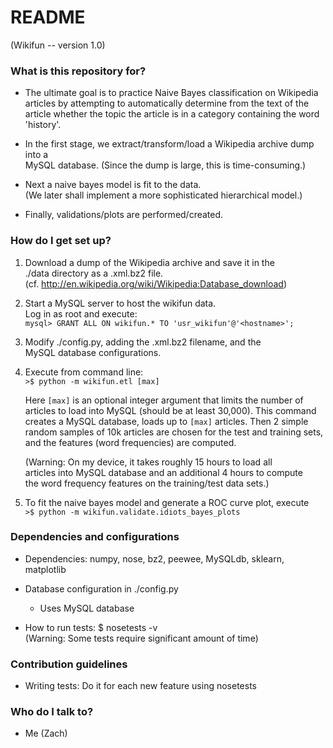# README #
(Wikifun -- version 1.0)

### What is this repository for? ###

* The ultimate goal is to practice Naive Bayes classification on Wikipedia   
  articles by attempting to automatically determine from the text of the   
  article whether the topic the article is in a category containing the word   
  'history'.  
  
  
* In the first stage, we extract/transform/load a Wikipedia archive dump into
  a  
  MySQL database.  (Since the dump is large, this is time-consuming.)  
      
  
* Next a naive bayes model is fit to the data.  
  (We later shall implement a more sophisticated hierarchical model.)  
  
  
* Finally, validations/plots are performed/created.
   


### How do I get set up? ###


1) Download a dump of the Wikipedia archive and save it in the    
   ./data directory as a .xml.bz2 file.  
   (cf. <http://en.wikipedia.org/wiki/Wikipedia:Database_download>)  
   
2) Start a MySQL server to host the wikifun data.    
   Log in as root and execute:  
       `mysql> GRANT ALL ON wikifun.* TO 'usr_wikifun'@'<hostname>';`
  
3) Modify ./config.py, adding the .xml.bz2 filename, and the  
   MySQL database configurations.  
      
4) Execute from command line:  
       `>$ python -m wikifun.etl [max]`
       
   Here `[max]` is an optional integer argument that limits the number
   of    
   articles to load into MySQL (should be at least 30,000).  This command   
   creates a MySQL database, loads up to `[max]` articles.  Then 2 simple   
   random samples of 10k articles are chosen for the test and training sets,   
   and the features (word frequencies) are computed.    
       
   (Warning: On my device, it takes roughly 15 hours to load all   
   articles into MySQL database and an additional 4 hours to compute   
   the word frequency features on the training/test data sets.)     
    
5) To fit the naive bayes model and generate a ROC curve plot, execute  
       `>$ python -m wikifun.validate.idiots_bayes_plots`  

### Dependencies and configurations ###

* Dependencies: numpy, nose, bz2, peewee, MySQLdb, sklearn, matplotlib
                

* Database configuration in ./config.py
    * Uses MySQL database

* How to run tests:  $ nosetests -v  
  (Warning: Some tests require significant amount of time)  
  
  

### Contribution guidelines ###

* Writing tests: Do it for each new feature using nosetests


### Who do I talk to? ###

* Me (Zach)